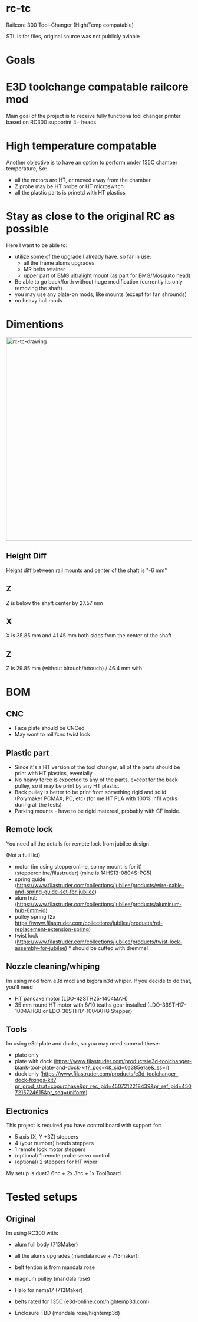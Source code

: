 # rc-tc
Railcore 300 Tool-Changer (HightTemp compatable)


STL is for files, original source was not publicly aviable

# Goals

# E3D toolchange compatable railcore mod
Main goal of the project is to receive fully functiona tool changer printer based on RC300 supporint 4+ heads

# High temperature compatable
Another objective is to have an option to perform under 135C chamber temperature, 
So:
* all the motors are HT, or moved away from the chamber
* Z probe may be HT probe or HT microswitch
* all the plastic parts is prinetd with HT plastics

# Stay as close to the original RC as possible
Here I want to be able to:
* utilize some of the upgrade I already have. so far in use:
  * all the frame alums upgrades
  * MR belts retainer
  * upper part of BMG ultralight mount (as part for BMG/Mosquito head)
* Be able to go back/forth without huge modification (currently its only removing the shaft)
 * you may use any plate-on mods, like mounts (except for fan shrounds)
 * no heavy hull mods 


# Dimentions
<img width="551" alt="rc-tc-drawing" src="https://user-images.githubusercontent.com/5332569/127501504-d607ab26-c6cb-4ddb-bb29-99ad0ac055d9.png">


## Height Diff
Height diff between rail mounts and center of the shaft is "-6 mm"

## Z
Z is below the shaft center by 27.57 mm

## X
X is 35.85 mm and 41.45 mm both sides from the center of the shaft

## Z
Z is 29.85 mm (without bltouch/httouch) / 46.4 mm with

# BOM

## CNC
* Face plate should be CNCed
* May wont to mill/cnc twist lock

## Plastic part
* Since it's a HT version of the tool changer, all of the parts should be print with HT plastics, eventially
* No heavy force is expected to any of the parts, except for the back pulley, so it may be print by any HT plastic. 
* Back pulley is better to be print from something rigid and solid (Polymaker PCMAX; PC; etc) (for me  HT PLA with 100% infil works during all the tests)
* Parking mounts - have to be rigid matereal, probably with CF inside.

## Remote lock
You need all the details for remote lock from jubilee design

(Not a full list)
* motor (im using stepperonline, so my mount is for it) (stepperonline/filastruder) (mine is 14HS13-0804S-PG5)
* spring guide (https://www.filastruder.com/collections/jubilee/products/wire-cable-and-spring-guide-set-for-jubilee)
* alum hub (https://www.filastruder.com/collections/jubilee/products/aluminum-hub-6mm-id)
* pulley spring (2x https://www.filastruder.com/collections/jubilee/products/rel-replacement-extension-spring)
* twist lock (https://www.filastruder.com/collections/jubilee/products/twist-lock-assembly-for-jubilee) * should be cutted with dremmel

## Nozzle cleaning/whiping
Im using mod from e3d mod and bigbrain3d whiper. If you decide to do that, you'll need 
* HT pancake motor (LDO-42STH25-1404MAH)
* 35 mm round HT motor with 8/10 teaths gear installed (LDO-36STH17-1004AHG8 or LDO-36STH17-1004AHG Stepper)

## Tools
Im using e3d plate and docks, so you may need some of these:
* plate only 
* plate with dock (https://www.filastruder.com/products/e3d-toolchanger-blank-tool-plate-and-dock-kit?_pos=4&_sid=0a385e1ae&_ss=r)
* dock only (https://www.filastruder.com/products/e3d-toolchanger-dock-fixings-kit?pr_prod_strat=copurchase&pr_rec_pid=4507212218439&pr_ref_pid=4507215724615&pr_seq=uniform)

## Electronics
This project is required you have control board with  support for:
* 5 axis (X, Y +3Z) steppers
* 4 (your number) heads steppers
* 1 remote lock motor steppers
* (optional) 1 remote probe servo control
* (optional) 2 steppers for HT wiper

My setup is duet3 6hc + 2x 3hc + 1x ToolBoard


# Tested setups
## Original
Im using RC300 with: 
* alum full body (713Maker)
* all the alums upgrades (mandala rose + 713maker):
 * belt tention is from mandala rose
* magnum pulley (mandala rose)
* Halo for nema17 (713Maker)
* belts rated for 135C (e3d-online.com/hightemp3d.com)

* Enclosure TBD (mandala rose/hightemp3d)

